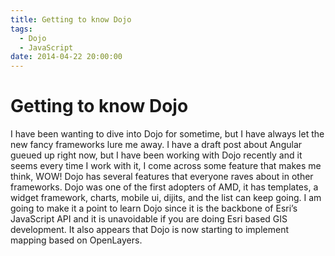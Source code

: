 ```yaml
---
title: Getting to know Dojo
tags:
  - Dojo
  - JavaScript
date: 2014-04-22 20:00:00
---
```


# Getting to know Dojo

I have been wanting to dive into Dojo for sometime, but I have always let the
new fancy frameworks lure me away. I have a draft post about Angular gueued up
right now, but I have been working with Dojo recently and it seems every time
I work with it, I come across some feature that makes me think, WOW! Dojo has
several features that everyone raves about in other frameworks. Dojo was one of
the first adopters of AMD, it has templates, a widget framework, charts, mobile ui,
dijits, and the list can keep going.  I am going to make it a point to learn Dojo since
it is the backbone of Esri’s JavaScript API and it is unavoidable if you are doing Esri
based GIS development. It also appears that Dojo is now starting to implement mapping
based on OpenLayers.